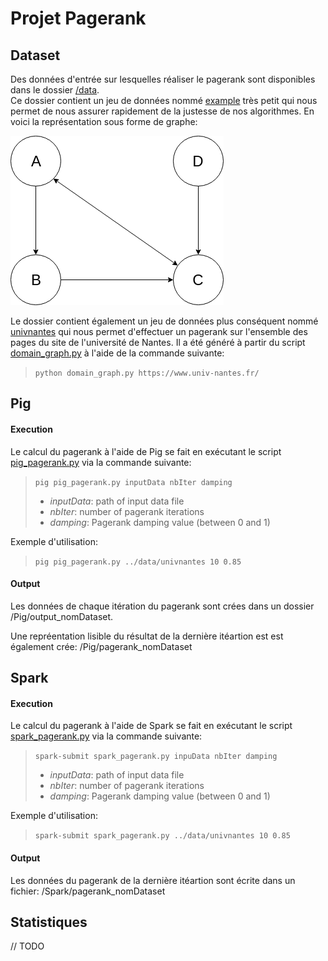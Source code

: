 # Projet Pagerank

## Dataset

Des données d'entrée sur lesquelles réaliser le pagerank sont disponibles dans le dossier [/data](/data).<br>Ce dossier contient un jeu de données nommé [example](data/example) très petit qui nous permet de nous assurer rapidement de la justesse de nos algorithmes. En voici la représentation sous forme de graphe:

[example]: images/example.png "example graph"
![alt text][example]

Le dossier contient également un jeu de données plus conséquent nommé [univnantes](data/univnantes) qui nous permet d'effectuer un pagerank sur l'ensemble des pages du site de l'université de Nantes. Il a été généré à partir du script [domain_graph.py](/scripts/domain_graph.py) à l'aide de la commande suivante:

> `python domain_graph.py https://www.univ-nantes.fr/`

## Pig

#### Execution

Le calcul du pagerank à l'aide de Pig se fait en exécutant le script [pig_pagerank.py](/Pig/pig_pagerank.py) via la commande suivante:

> `pig pig_pagerank.py inputData nbIter damping`
> - *inputData*: path of input data file</br>
> - *nbIter*: number of pagerank iterations</br>
> - *damping*: Pagerank damping value (between 0 and 1)

Exemple d'utilisation:

> `pig pig_pagerank.py ../data/univnantes 10 0.85`

#### Output

Les données de chaque itération du pagerank sont crées dans un dossier /Pig/output_nomDataset.

Une repréentation lisible du résultat de la dernière itéartion est est également crée: /Pig/pagerank_nomDataset

## Spark

#### Execution

Le calcul du pagerank à l'aide de Spark se fait en exécutant le script [spark_pagerank.py](/Spark/spark_pagerank.py) via la commande suivante:

> `spark-submit spark_pagerank.py inpuData nbIter damping`
> - *inputData*: path of input data file</br>
> - *nbIter*: number of pagerank iterations</br>
> - *damping*: Pagerank damping value (between 0 and 1)

Exemple d'utilisation:

> `spark-submit spark_pagerank.py ../data/univnantes 10 0.85`

#### Output

Les données du pagerank de la dernière itéartion sont écrite dans un fichier: /Spark/pagerank_nomDataset

## Statistiques

// TODO
